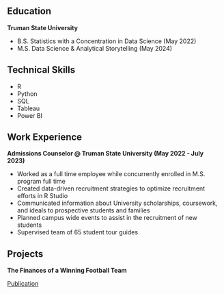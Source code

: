 ## Education 
**Truman State University**
- B.S. Statistics with a Concentration in Data Science (May 2022)
- M.S. Data Science & Analytical Storytelling (May 2024)

## Technical Skills 
- R
- Python
- SQL
- Tableau
- Power BI 

## Work Experience 
**Admissions Counselor @ Truman State University (May 2022 - July 2023)**
- Worked as a full time employee while concurrently enrolled in M.S. program full time
- Created data-driven recruitment strategies to optimize recruitment efforts in R Studio
- Communicated information about University scholarships, coursework, and ideals to prospective students and families
- Planned campus wide events to assist in the recruitment of new students
- Supervised team of 65 student tour guides

## Projects 
**The Finances of a Winning Football Team**

[Publication](projects/PDAT-620G-Final-Draft.pdf)


